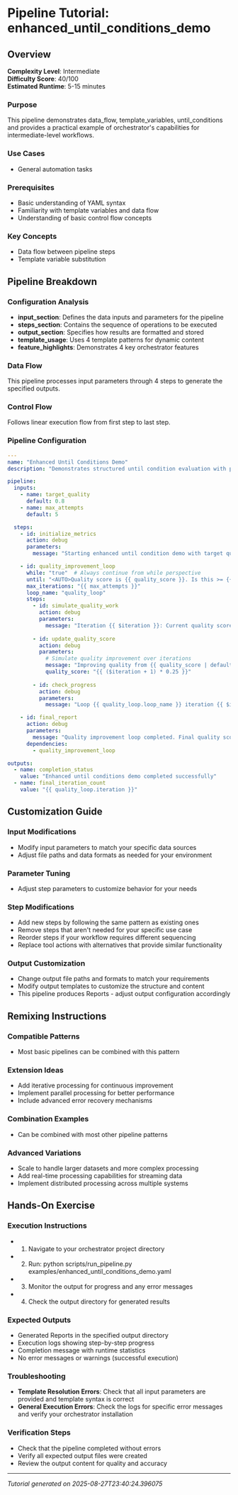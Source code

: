 # Pipeline Tutorial: enhanced_until_conditions_demo

## Overview

**Complexity Level**: Intermediate  
**Difficulty Score**: 40/100  
**Estimated Runtime**: 5-15 minutes  

### Purpose
This pipeline demonstrates data_flow, template_variables, until_conditions and provides a practical example of orchestrator's capabilities for intermediate-level workflows.

### Use Cases
- General automation tasks

### Prerequisites
- Basic understanding of YAML syntax
- Familiarity with template variables and data flow
- Understanding of basic control flow concepts

### Key Concepts
- Data flow between pipeline steps
- Template variable substitution

## Pipeline Breakdown

### Configuration Analysis
- **input_section**: Defines the data inputs and parameters for the pipeline
- **steps_section**: Contains the sequence of operations to be executed
- **output_section**: Specifies how results are formatted and stored
- **template_usage**: Uses 4 template patterns for dynamic content
- **feature_highlights**: Demonstrates 4 key orchestrator features

### Data Flow
This pipeline processes input parameters through 4 steps to generate the specified outputs.

### Control Flow
Follows linear execution flow from first step to last step.

### Pipeline Configuration
```yaml
---
name: "Enhanced Until Conditions Demo"
description: "Demonstrates structured until condition evaluation with performance tracking"

pipeline:
  inputs:
    - name: target_quality
      default: 0.8
    - name: max_attempts  
      default: 5

  steps:
    - id: initialize_metrics
      action: debug
      parameters:
        message: "Starting enhanced until condition demo with target quality: {{ target_quality }}"

    - id: quality_improvement_loop
      while: "true"  # Always continue from while perspective  
      until: "<AUTO>Quality score is {{ quality_score }}. Is this >= {{ target_quality }}? Answer 'true' or 'false'.</AUTO>"
      max_iterations: "{{ max_attempts }}"
      loop_name: "quality_loop"
      steps:
        - id: simulate_quality_work
          action: debug
          parameters:
            message: "Iteration {{ $iteration }}: Current quality score: {{ quality_score | default('0.2') }}"
            
        - id: update_quality_score
          action: debug
          parameters:
            # Simulate quality improvement over iterations
            message: "Improving quality from {{ quality_score | default('0.2') }} to {{ ($iteration + 1) * 0.25 }}"
            quality_score: "{{ ($iteration + 1) * 0.25 }}"
            
        - id: check_progress
          action: debug  
          parameters:
            message: "Loop {{ quality_loop.loop_name }} iteration {{ $iteration }} complete. Quality: {{ quality_score }}"

    - id: final_report
      action: debug
      parameters:
        message: "Quality improvement loop completed. Final quality score achieved."
      dependencies:
        - quality_improvement_loop

outputs:
  - name: completion_status
    value: "Enhanced until conditions demo completed successfully"
  - name: final_iteration_count
    value: "{{ quality_loop.iteration }}"
```

## Customization Guide

### Input Modifications
- Modify input parameters to match your specific data sources
- Adjust file paths and data formats as needed for your environment

### Parameter Tuning
- Adjust step parameters to customize behavior for your needs

### Step Modifications
- Add new steps by following the same pattern as existing ones
- Remove steps that aren't needed for your specific use case
- Reorder steps if your workflow requires different sequencing
- Replace tool actions with alternatives that provide similar functionality

### Output Customization
- Change output file paths and formats to match your requirements
- Modify output templates to customize the structure and content
- This pipeline produces Reports - adjust output configuration accordingly

## Remixing Instructions

### Compatible Patterns
- Most basic pipelines can be combined with this pattern

### Extension Ideas
- Add iterative processing for continuous improvement
- Implement parallel processing for better performance
- Include advanced error recovery mechanisms

### Combination Examples
- Can be combined with most other pipeline patterns

### Advanced Variations
- Scale to handle larger datasets and more complex processing
- Add real-time processing capabilities for streaming data
- Implement distributed processing across multiple systems

## Hands-On Exercise

### Execution Instructions
- 1. Navigate to your orchestrator project directory
- 2. Run: python scripts/run_pipeline.py examples/enhanced_until_conditions_demo.yaml
- 3. Monitor the output for progress and any error messages
- 4. Check the output directory for generated results

### Expected Outputs
- Generated Reports in the specified output directory
- Execution logs showing step-by-step progress
- Completion message with runtime statistics
- No error messages or warnings (successful execution)

### Troubleshooting
- **Template Resolution Errors**: Check that all input parameters are provided and template syntax is correct
- **General Execution Errors**: Check the logs for specific error messages and verify your orchestrator installation

### Verification Steps
- Check that the pipeline completed without errors
- Verify all expected output files were created
- Review the output content for quality and accuracy

---

*Tutorial generated on 2025-08-27T23:40:24.396075*

